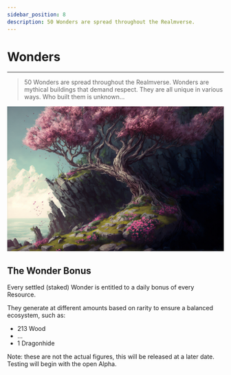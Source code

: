 ```yaml
---
sidebar_position: 8
description: 50 Wonders are spread throughout the Realmverse.
---
```


# Wonders

---

> 50 Wonders are spread throughout the Realmverse. Wonders are mythical buildings that demand respect. They are all unique in various ways. Who built them is unknown...

![WIP game asset](static/img/game/buildings/mj_wonder.png)

## The Wonder Bonus

Every settled (staked) Wonder is entitled to a daily bonus of every Resource.

They generate at different amounts based on rarity to ensure a balanced ecosystem, such as:

- 213 Wood
- …
- 1 Dragonhide

Note: these are not the actual figures, this will be released at a later date. Testing will begin with the open Alpha.
